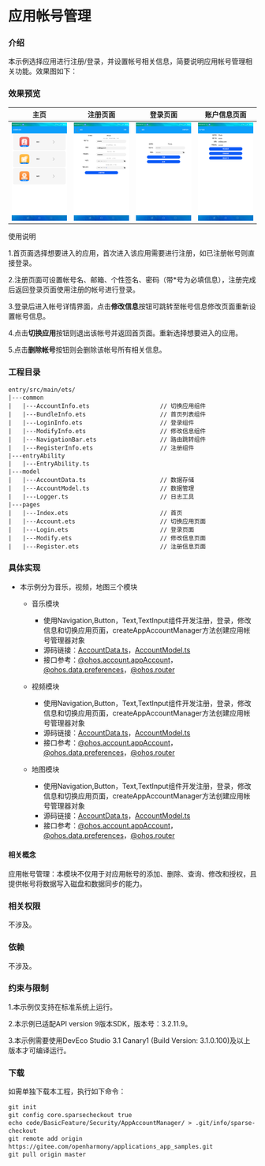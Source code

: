 # 应用帐号管理

### 介绍

本示例选择应用进行注册/登录，并设置帐号相关信息，简要说明应用帐号管理相关功能。效果图如下：

### 效果预览

|主页| 注册页面                                 | 登录页面                              | 账户信息页面|
|--------------------------------|--------------------------------------|-----------------------------------|------|
|![](screenshots/device/index.png)| ![](screenshots/device/register.png) | ![](screenshots/device/login.png) |![](screenshots/device/account.png)|

使用说明

1.首页面选择想要进入的应用，首次进入该应用需要进行注册，如已注册帐号则直接登录。

2.注册页面可设置帐号名、邮箱、个性签名、密码（带*号为必填信息），注册完成后返回登录页面使用注册的帐号进行登录。

3.登录后进入帐号详情界面，点击**修改信息**按钮可跳转至帐号信息修改页面重新设置帐号信息。

4.点击**切换应用**按钮则退出该帐号并返回首页面。重新选择想要进入的应用。

5.点击**删除帐号**按钮则会删除该帐号所有相关信息。

### 工程目录
```
entry/src/main/ets/
|---common
|   |---AccountInfo.ets                    // 切换应用组件
|   |---BundleInfo.ets                     // 首页列表组件
|   |---LoginInfo.ets                      // 登录组件
|   |---ModifyInfo.ets                     // 修改信息组件
|   |---NavigationBar.ets                  // 路由跳转组件
|   |---RegisterInfo.ets                   // 注册组件
|---entryAbility
|   |---EntryAbility.ts             
|---model
|   |---AccountData.ts                     // 数据存储
|   |---AccountModel.ts                    // 数据管理
|   |---Logger.ts                          // 日志工具
|---pages
|   |---Index.ets                          // 首页
|   |---Account.ets                        // 切换应用页面
|   |---Login.ets                          // 登录页面
|   |---Modify.ets                         // 修改信息页面
|   |---Register.ets                       // 注册信息页面

```

### 具体实现

* 本示例分为音乐，视频，地图三个模块
  * 音乐模块
    * 使用Navigation,Button，Text,TextInput组件开发注册，登录，修改信息和切换应用页面，createAppAccountManager方法创建应用帐号管理器对象
    * 源码链接：[AccountData.ts](https://gitee.com/openharmony/applications_app_samples/blob/master/code/BasicFeature/Security/AppAccountManager/entry/src/main/ets/model/AccountData.ts)，[AccountModel.ts](https://gitee.com/openharmony/applications_app_samples/blob/master/code/BasicFeature/Security/AppAccountManager/entry/src/main/ets/model/AccountModel.ts)
    * 接口参考：[@ohos.account.appAccount](https://gitee.com/openharmony/docs/blob/master/zh-cn/application-dev/reference/apis/js-apis-appAccount.md#account_appaccountcreateappaccountmanager)，[@ohos.data.preferences](https://gitee.com/openharmony/docs/blob/master/zh-cn/application-dev/reference/apis/js-apis-data-preferences.md)，[@ohos.router](https://gitee.com/openharmony/docs/blob/master/zh-cn/application-dev/reference/apis/js-apis-system-router.md)

  * 视频模块
    * 使用Navigation,Button，Text,TextInput组件开发注册，登录，修改信息和切换应用页面，createAppAccountManager方法创建应用帐号管理器对象
    * 源码链接：[AccountData.ts](https://gitee.com/openharmony/applications_app_samples/blob/master/code/BasicFeature/Security/AppAccountManager/entry/src/main/ets/model/AccountData.ts)，[AccountModel.ts](https://gitee.com/openharmony/applications_app_samples/blob/master/code/BasicFeature/Security/AppAccountManager/entry/src/main/ets/model/AccountModel.ts)
    * 接口参考：[@ohos.account.appAccount](https://gitee.com/openharmony/docs/blob/master/zh-cn/application-dev/reference/apis/js-apis-appAccount.md#account_appaccountcreateappaccountmanager)，[@ohos.data.preferences](https://gitee.com/openharmony/docs/blob/master/zh-cn/application-dev/reference/apis/js-apis-data-preferences.md)，[@ohos.router](https://gitee.com/openharmony/docs/blob/master/zh-cn/application-dev/reference/apis/js-apis-system-router.md)

  * 地图模块
    * 使用Navigation,Button，Text,TextInput组件开发注册，登录，修改信息和切换应用页面，createAppAccountManager方法创建应用帐号管理器对象
    * 源码链接：[AccountData.ts](https://gitee.com/openharmony/applications_app_samples/blob/master/code/BasicFeature/Security/AppAccountManager/entry/src/main/ets/model/AccountData.ts)，[AccountModel.ts](https://gitee.com/openharmony/applications_app_samples/blob/master/code/BasicFeature/Security/AppAccountManager/entry/src/main/ets/model/AccountModel.ts)
    * 接口参考：[@ohos.account.appAccount](https://gitee.com/openharmony/docs/blob/master/zh-cn/application-dev/reference/apis/js-apis-appAccount.md#account_appaccountcreateappaccountmanager)，[@ohos.data.preferences](https://gitee.com/openharmony/docs/blob/master/zh-cn/application-dev/reference/apis/js-apis-data-preferences.md)，[@ohos.router](https://gitee.com/openharmony/docs/blob/master/zh-cn/application-dev/reference/apis/js-apis-system-router.md)

#### 相关概念

应用帐号管理：本模块不仅用于对应用帐号的添加、删除、查询、修改和授权，且提供帐号将数据写入磁盘和数据同步的能力。

### 相关权限

不涉及。

### 依赖

不涉及。

### 约束与限制

1.本示例仅支持在标准系统上运行。

2.本示例已适配API version 9版本SDK，版本号：3.2.11.9。

3.本示例需要使用DevEco Studio 3.1 Canary1 (Build Version: 3.1.0.100)及以上版本才可编译运行。

### 下载

如需单独下载本工程，执行如下命令：
```
git init
git config core.sparsecheckout true
echo code/BasicFeature/Security/AppAccountManager/ > .git/info/sparse-checkout
git remote add origin https://gitee.com/openharmony/applications_app_samples.git
git pull origin master

```